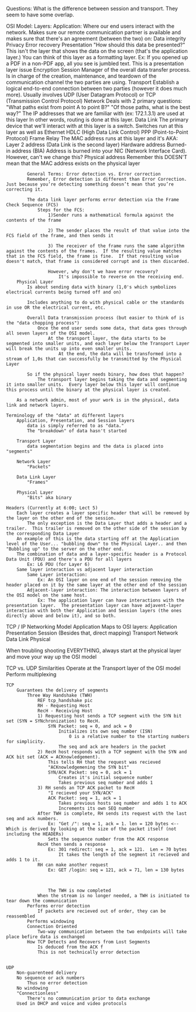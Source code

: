 Questions: What is the difference between session and transport.  They seem to have some overlap.

OSI Model:
    Layers:
        Application:
            Where our end users interact with the network.
            Makes sure our remote communication partner is available and makes sure that there's an agreement (between the two) on:
                Data integrity
                Privacy
                Error recovery
        Presentation
            "How should this data be presented?"
                This isn't the layer that shows the data on the screen (that's the application layer.)
            You can think of this layer as a formatting layer.
                Ex: If you opened up a PDF in a non-PDF app, all you see is jumbled text.
                    This is a presentation layer issue
            Encryption
        Session
            Manager of the overall data transfer process.
            Is in charge of the creation, maintenance, and teardown of the communication channel the two parties are using.
        Transport
            Establish a logical end-to-end connection between two parties (however it does much more).
            Usually involves UDP (User Datagram Protocol) or TCP (Transmission Control Protocol)
        Network
            Deals with 2 primary questions:
                "What paths exist from point A to point B?"
                "Of those paths, what is the best way?"
            The IP addresses that we are familiar with (ex: 172.1.3.1) are used at this layer
                In other words, routing is done at this layer.
        Data Link
            The primary device that we'll interact with at this layer is a switch.
            Switches run at this layer as well as
                Ethernet
                HDLC (High Data Link Control)
                PPP (Point-to-Point Protocol)
                Frame Relay
            The MAC address runs at this layer and it's AKA:
                Layer 2 address (Data Link is the second layer)
                Hardware address
                Burned-in address (BIA)
                    Address is burned into your NIC (Network Interface Card).
                        However, can't we change this?
                Physical address
                    Remember this DOESN'T mean that the MAC address exists on the physical layer

            General Terms: Error detection vs. Error correction
            Remember, Error detection is different than Error Correction.  Just because you’re detecting something doesn’t mean that you’re correcting it.

            The data link layer performs error detection via the Frame Check Sequence (FCS)
                Steps for the FCS:
                    1)Sender runs a mathematical formula against the contents of the frame

                    2) The sender places the result of that value into the FCS field of the frame, and then sends it

                    3) The receiver of the frame runs the same algorithm against the contents of the frames.  If the resulting value matches that in the FCS field, the frame is fine.  If that resulting value doesn't match, that frame is considered corrupt and is then discarded.

                    However, why don't we have error recovery?
                        It's impossible to reverse on the receiving end.
        Physical Layer
            Is about sending data with binary (1,0's which symbolizes electrical currents being turned off and on)

            Includes anything to do with physical cable or the standards in use OR the electrical current, etc.

            Overall Data transmission process (but easier to think of is the "data chopping process")
                Once the end user sends some data, that data goes through all seven layers of the OSI model.
                    At the transport layer, the data starts to be segmented into smaller units, and each layer below the Transport Layer will break the units up into even smaller units.
                        At the end, the data will be transformed into a stream of 1,0s that can successfully be transmitted by the Physical Layer

            So if the physical layer needs binary, how does that happen?
                The transport layer begins taking the data and segmenting it into smaller units.  Every layer below this layer will continue this process until the binary at the physical layer is created.

        As a network admin, most of your work is in the physical, data link and network layers.

    Terminology of the "data" at different layers
        Application, Presentation, and Session layers
            data is simply referred to as "data."
            The "breakdown" of data hasn't started
        
        Transport Layer
            data segmentation begins and the data is placed into "segments"
        
        Network Layer
            "Packets"

        Data Link Layer
            "Frames"

        Physical Layer
            "Bits" aka binary

    Headers (Currently at 6:00; Lect 5)
        Each layer creates a layer specific header that will be removed by the layer on the other end of the session.
            The only exception is the Data Layer that adds a header and a trailer.  This trailer is removed on the other side of the session by the corresponding Data Layer
        An example of this is the data starting off at the Application level of the User... "bubbling down" to the Physical Layer.. and then "Bubbling up" to the server on the other end.
        The combination of data and a layer-specific header is a Protocol Data Unit (PDU) and there's a PDU for all layers
            Ex: L6 PDU (for Layer 6)
        Same layer interaction vs adjacent layer interaction
            Same Layer interaction:
                Ex: An OSI layer on one end of the session removing the header placed on it by the same layer at the other end of the session
            Adjacent-layer interaction: The interaction between layers of the OSI model on the same host.
                Ex: The application layer can have interactions with the presentation layer.  The presentation layer can have adjavent-layer interaction with both ther Application and Session layers (the ones directly above and below it), and so both.

TCP / IP Networking Model
    Application
        Maps to OSI layers:
            Application
            Presentation
            Session
            (Besides that, direct mapping)
    Transport
    Network
    Data Link
    Physical

When troubling shooting EVERYTHING, always start at the physical layer and move your way up the OSI model

TCP vs. UDP
    Similarities
        Operate at the Transport layer of the OSI model
        Perform multiplexing

    TCP
        Guarantees the delivery of segments
            Three Way Handshake (TWH)
                REF tcp_handshake pic
                RH - Requesting Host
                RecH - Receiving Host
                1) Requesting host sends a TCP segment with the SYN bit set (SYN = SYNchronization) to RecH.
                    SYN Packet: seq = 0, and ack = 0
                        Initializes its own seq number (ISN)
                            0 is a relative number to the starting numbers for simplicity.
                        The seq and ack are headers in the packet
                2) RecH host responds with a TCP segment with the SYN and ACK bit set (ACK = ACKnowledgement).
                    This tells RH that the request was recieved
                    "ACKnowledgemening the SYN bit"
                    SYN/ACK Packet: seq = 0, ack = 1
                        Creates it's initial sequence number
                        Takes previous seq number and adds 1
                3) RH sends an TCP ACK packet to RecH
                    "I recieved your SYN/ACK"
                    ACK Packet: seq = 1, ack = 1
                        Takes previous hosts seq number and adds 1 to ACK
                        Increments its own SEQ number
                After TWH is complete, RH sends its request with the last seq and ack numbers.
                    Ex: "Get /": seq = 1, ack = 1. len = 120 bytes <-- Which is derived by looking at the size of the packet itself (not including the HEADERs)
                    Sets the sequence number from the ACK response
                RecH then sends a response
                    Ex: 301 redirect: seq = 1, ack = 121.  Len = 70 bytes
                        It takes the length of the segment it recieved and adds 1 to it.
                RH can make another request
                    Ex: GET /login: seq = 121, ack = 71, len = 130 bytes



                    The TWH is now completed
                When the stream is no longer needed, a TWH is initiated to tear down the communication 
            Performs error detection
                If packets are recieved out of order, they can be reassembled 
            Performs windowing
            Connection Oriented
                Two-way communication between the two endpoints will take place befire data is exchanged 
            How TCP Detects and Recovers from Lost Segments
                Is deduced from the ACK f
                This is not technically error detection


    UDP
        Non-guarenteed delivery
        No sequence or ack numbers
            Thus no error detection
        No windowing
        "Connectionless"
            There's no communication prior to data exchange
        Used in DHCP and voice and video protocols



